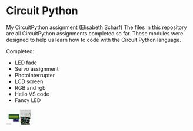 # Circuit Python
My CircuitPython assignment (Elisabeth Scharf)
The files in this repository are all CircuitPython assignments completed so far. These modules were designed to help us learn how to code with the Circuit Python language. 

Completed:
- LED fade
- Servo assignment
- Photointerrupter
- LCD screen
- RGB and rgb
- Hello VS code
- Fancy LED

<img src="Media/Final%20LCD%20screen%20fritzing%20diagram%20image.PNG" width="75">


